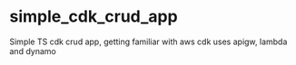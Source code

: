 # simple_cdk_crud_app
Simple TS cdk crud app, getting familiar with aws cdk 
uses apigw, lambda and dynamo
